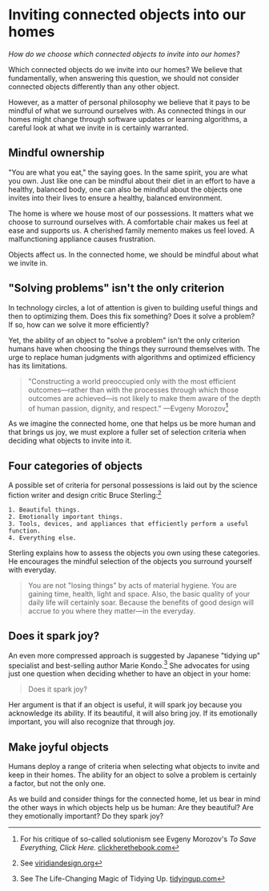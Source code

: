 # Inviting connected objects into our homes

_How do we choose which connected objects to invite into our homes?_

Which connected objects do we invite into our homes? We believe that fundamentally, when answering this question, we should not consider connected objects differently than any other object. 

However, as a matter of personal philosophy we believe that it pays to be mindful of what we surround ourselves with. As connected things in our homes might change through software updates or learning algorithms, a careful look at what we invite in is certainly warranted.

## Mindful ownership

"You are what you eat," the saying goes. In the same spirit, you are what you own. Just like one can be mindful about their diet in an effort to have a healthy, balanced body, one can also be mindful about the objects one invites into their lives to ensure a healthy, balanced environment.    

The home is where we house most of our possessions. It matters what we choose to surround ourselves with.  A comfortable chair makes us feel at ease and supports us. A cherished family memento makes us feel loved. A malfunctioning appliance causes frustration.  

Objects affect us. In the connected home, we should be mindful about what we invite in. 

## "Solving problems" isn't the only criterion 

In technology circles, a lot of attention is given to building useful things and then to optimizing them. Does this fix something? Does it solve a problem? If so, how can we solve it more efficiently? 

Yet, the ability of an object to "solve a problem" isn't the only criterion humans have when choosing the things they surround themselves with. The urge to replace human judgments with algorithms and optimized efficiency has its limitations.

> "Constructing a world preoccupied only with the most efficient outcomes—rather than with the processes through which those outcomes are achieved—is not likely to make them aware of the depth of human passion, dignity, and respect."
—Evgeny Morozov[^1] 

As we imagine the connected home, one that helps us be more human and that brings us joy, we must explore a fuller set of selection criteria when deciding what objects to invite into it. 

## Four categories of objects

A possible set of criteria for personal possessions is laid out by the science fiction writer and design critic Bruce Sterling:[^2]

	1. Beautiful things.
	2. Emotionally important things.
	3. Tools, devices, and appliances that efficiently perform a useful function.
	4. Everything else.

Sterling explains how to assess the objects you own using these categories. He encourages the mindful selection of the objects you surround yourself with everyday.

> You are not "losing things" by acts of material hygiene. You are gaining time, health, light and space. Also, the basic quality of your daily life will certainly soar. Because the benefits of good design will accrue to you where they matter—in the everyday.

## Does it spark joy?

An even more compressed approach is suggested by Japanese "tidying up" specialist and best-selling author Marie Kondo.[^3] She advocates for using just one question when deciding whether to have an object in your home:

> Does it spark joy?

Her argument is that if an object is useful, it will spark joy because you acknowledge its ability. If its beautiful, it will also bring joy. If its emotionally important, you will also recognize that through joy. 

## Make joyful objects

Humans deploy a range of criteria when selecting what objects to invite and keep in their homes. The ability for an object to solve a problem is certainly a factor, but not the only one. 

As we build and consider things for the connected home, let us bear in mind the other ways in which objects help us be human: Are they beautiful? Are they emotionally important? Do they spark joy?  


[^1]: For his critique of so-called solutionism see Evgeny Morozov's *To Save Everything, Click Here.* [clickherethebook.com](http://clickherethebook.com/)
[^2]: See [viridiandesign.org](http://www.viridiandesign.org/notes/451-500/the_last_viridian_note.html)
[^3]: See The Life-Changing Magic of Tidying Up. [tidyingup.com](http://tidyingup.com/)




